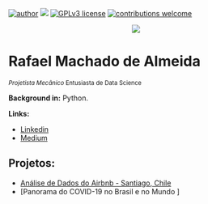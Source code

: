 [![author](https://img.shields.io/badge/author-rafaemac-red.svg)](https://www.linkedin.com/in/rafael-machado-de-almeida-a47ab7182/) [![](https://img.shields.io/badge/python-3.7+-blue.svg)](https://www.python.org/downloads/release/python-365/) [![GPLv3 license](https://img.shields.io/badge/License-GPLv3-blue.svg)](http://perso.crans.org/besson/LICENSE.html) [![contributions welcome](https://img.shields.io/badge/contributions-welcome-brightgreen.svg?style=flat)](https://github.com/rafaemac)

<p align="center">
  <img src="https://img.freepik.com/vetores-gratis/grafico-3d-da-terra-que-simboliza-a-ilustracao-do-comercio-global_456031-127.jpg?w=1380&t=st=1652742743~exp=1652743343~hmac=f9fa1a3ddcc731a70a682eb0b7776a5743acdb7e2e3b2aaa60f0c691241605f6" >
</p>

# Rafael Machado de Almeida
<sub>*Projetista Mecânico* Entusiasta de Data Science</sub>

**Background in:** Python.

**Links:**
* [Linkedin](https://www.linkedin.com/in/rafael-machado-de-almeida-a47ab7182/)
* [Medium](https://medium.com/@rmalmeida2)


## Projetos:
* [Análise de Dados do Airbnb - Santiago, Chile](https://github.com/rafaemac/Projetos-Data-Science/blob/main/Analisando_os_Dados_do_Airbnb_Santiago_Chile.ipynb)
* [Panorama do COVID-19 no Brasil e no Mundo ]
